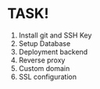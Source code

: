 # TASK!
1. Install git and SSH Key
2. Setup Database
3. Deployment backend
4. Reverse proxy
5. Custom domain
6. SSL configuration
